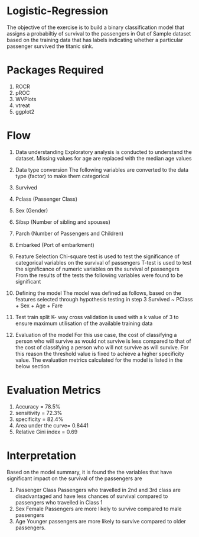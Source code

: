# Logistic-Regression
The objective of the exercise is to build a binary classification model that assigns 
a probabiltiy of survival to the passengers in Out of Sample dataset based on the training data
that has labels indicating whether a particular passenger survived the titanic sink.

# Packages Required
  1. ROCR
  2. pROC
  3. WVPlots
  4. vtreat
  5. ggplot2

# Flow
1. Data understanding 
Exploratory analysis is conducted to understand the dataset.
Missing values for age are replaced with the median age values

2. Data type conversion
The following variables are converted to the data type (factor) to make them categorical
  1. Survived
  2. Pclass (Passenger Class)
  3. Sex (Gender)
  4. Sibsp (Number of sibling and spouses)
  5. Parch (Number of Passengers and Children)
  6. Embarked (Port of embarkment)

3. Feature Selection
  Chi-square test is used to test the significance of categorical variables on the survival of passengers
  T-test is used to test the significance of numeric variables on the survival of passengers
  From the results of the tests the following variables were found to be significant

4. Defining the model
  The model was defined as follows, based on the features selected through hypothesis testing in step 3
  Survived ~ PClass + Sex + Age + Fare

5. Test train split
  K- way cross validation is used with a k value of 3 to ensure maximum utilisation of the available training data

6. Evaluation of the model
  For this use case, the cost of classifying a person who will survive as would not survive is less 
  compared to that of the cost of classifying a person who will not survive as will survive.
  For this reason the threshold value is fixed to achieve a higher specificity value.
  The evaluation metrics calculated for the model is listed in the below section

# Evaluation Metrics
  1. Accuracy = 78.5%
  2. sensitivity = 72.3%
  3. specificity = 82.4%
  4. Area under the curve= 0.8441
  5. Relative Gini index = 0.69

# Interpretation
Based on the model summary, it is found the the variables that have significant impact on the survival of the passengers are
  1. Passenger Class
  Passengers who travelled in 2nd and 3rd class are disadvantaged and have less chances of survival compared to passengers who travelled   in Class 1
  2. Sex
  Female Passengers are more likely to survive compared to male passengers
  3. Age
  Younger passengers are more likely to survive compared to older passengers.
